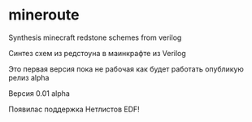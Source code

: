 mineroute
=========

Synthesis minecraft redstone schemes from verilog

Синтез схем из  редстоуна в маинкрафте из Verilog

Это первая версия пока не рабочая как будет работать опубликую релиз alpha

Версия 0.01 alpha

Появилас поддержка Нетлистов EDF!

